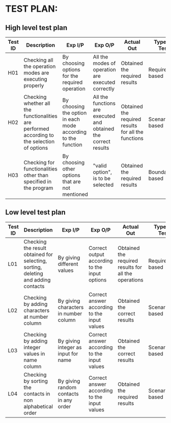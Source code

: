# TEST PLAN:
## High level test plan
| **Test ID** | **Description**                                              | **Exp I/P**| **Exp O/P** | **Actual Out** |**Type Of Test**  |    
|-------------|--------------------------------------------------------------|------------|-------------|----------------|------------------|
|  H01        |Checking all the operation modes are executing properly |  By choosing options for the required operation | All the modes of operation are executed correctly|Obtained the required results|Requirement based |
|  H02        |Checking whether all the functionalities are performed according to the selection of options| By choosing the option in each mode according to the function  | All the functions are executed and obtained the correct results |Obtained the required results for all the functions|Scenario based    |
|  H03        |Checking for functionalities other than specified in the program|  By choosing other options that are not mentioned| "valid option", is to be selected|Obtained the required results|Boundary based    |

## Low level test plan
| **Test ID** | **Description**                                              | **Exp I/P** | **Exp O/P** | **Actual Out** |**Type Of Test**  |    
|-------------|--------------------------------------------------------------|------------|-------------|----------------|------------------|
|  L01        |Checking the result obtained for selecting, sorting, deleting and adding contacts  |    By giving different values| Correct output according to the input options |Obtained the required results for all the operations|Requirement based    |
|  L02        |Checking by adding characters at number column |  By giving characters in number column | Correct answer according to the input values  |Obtained the correct results|Scenario based |
|  L03        |Checking by adding  integer values in name column|  By giving integer as input for name | Correct answer according to the input values  |Obtained the correct results|Scenario based    |
|  L04        |Checking by sorting the contacts in non alphabetical order |    By giving random contacts in any order| Correct answer according to the input values |Obtained the required results|Scenario based    |
